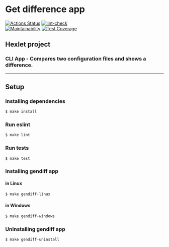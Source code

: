 # Get difference app

[![Actions Status](https://github.com/ArtMan-8/frontend-project-lvl2/workflows/hexlet-check/badge.svg)](https://github.com/ArtMan-8/frontend-project-lvl2/actions) [![lint-check](https://github.com/ArtMan-8/frontend-project-lvl2/actions/workflows/lint-check.yml/badge.svg)](https://github.com/ArtMan-8/frontend-project-lvl2/actions/workflows/lint-check.yml) <br />
[![Maintainability](https://api.codeclimate.com/v1/badges/6c0ca5e71cbfc16c7182/maintainability)](https://codeclimate.com/github/ArtMan-8/frontend-project-lvl2/maintainability) [![Test Coverage](https://api.codeclimate.com/v1/badges/6c0ca5e71cbfc16c7182/test_coverage)](https://codeclimate.com/github/ArtMan-8/frontend-project-lvl2/test_coverage)

## Hexlet project 
### CLI App - Compares two configuration files and shows a difference.

---

## Setup
### Installing dependencies 

```bash
$ make install
```

### Run eslint 

```bash
$ make lint
```

### Run tests

```bash
$ make test 
```

### Installing gendiff app
#### in Linux

```bash
$ make gendiff-linux
```

#### in Windows

```bash
$ make gendiff-windows
```

### UnInstalling gendiff app 

```bash
$ make gendiff-uninstall
```